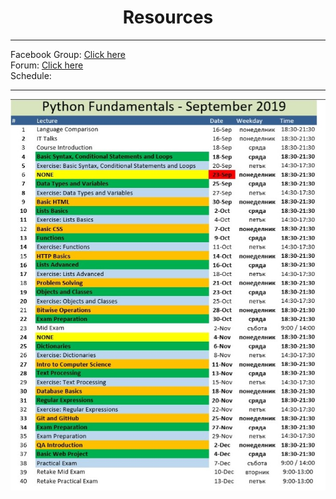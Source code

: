 <h1 align="center">Resources</h1>

<hr>

<p>
    Facebook Group: <a href="https://www.facebook.com/groups/SoftUniPythonCommunity/">Click here</a>
    <br>
    Forum: <a href="https://softuni.bg/forum/categories/24/fundamentals-module">Click here</a>
    <br>
    Schedule: <a href="https://softuni.bg/trainings/resources/pdf/42928/course-schedule-python-fundamentals-september-2019/2442"></a>
</p>
<hr>
<img src="Schedule-Python-Fund.jpg">